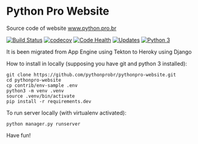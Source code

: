 # Python Pro Website

Source code of website www.python.pro.br

[![Build Status](https://travis-ci.org/pythonprobr/pythonpro-website.svg?branch=master)](https://travis-ci.org/pythonprobr/pythonpro-website)
[![codecov](https://codecov.io/gh/pythonprobr/pythonpro-website/branch/master/graph/badge.svg)](https://codecov.io/gh/pythonprobr/pythonpro-website)
[![Code Health](https://landscape.io/github/pythonprobr/pythonpro-website/master/landscape.svg?style=flat)](https://landscape.io/github/pythonprobr/pythonpro-website/master)
[![Updates](https://pyup.io/repos/github/pythonprobr/pythonpro-website/shield.svg)](https://pyup.io/repos/github/pythonprobr/pythonpro-website/)
[![Python 3](https://pyup.io/repos/github/pythonprobr/pythonpro-website/python-3-shield.svg)](https://pyup.io/repos/github/pythonprobr/pythonpro-website/)


It is been migrated from App Engine using Tekton to Heroky using Django

How to install in locally (supposing you have git and python 3 installed):

```console
git clone https://github.com/pythonprobr/pythonpro-website.git
cd pythonpro-website
cp contrib/env-sample .env
python3 -m venv .venv
source .venv/bin/activate
pip install -r requirements.dev
```

To run server locally (with virtualenv activated):

```console
python manager.py runserver
```

Have fun!



